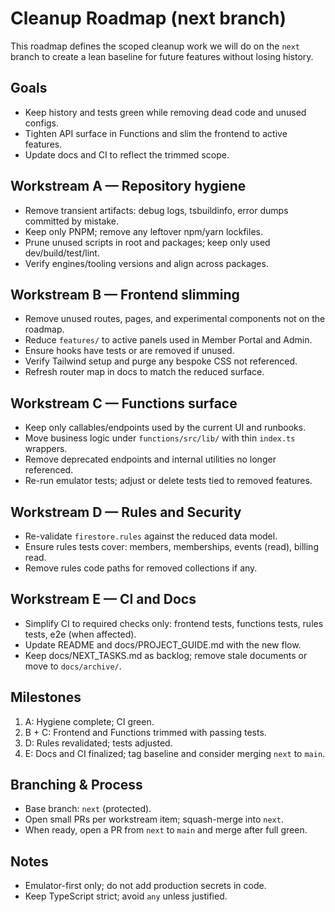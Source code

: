 # Cleanup Roadmap (next branch)

This roadmap defines the scoped cleanup work we will do on the `next` branch to create a lean baseline for future features without losing history.

## Goals
- Keep history and tests green while removing dead code and unused configs.
- Tighten API surface in Functions and slim the frontend to active features.
- Update docs and CI to reflect the trimmed scope.

## Workstream A — Repository hygiene
- Remove transient artifacts: debug logs, tsbuildinfo, error dumps committed by mistake.
- Keep only PNPM; remove any leftover npm/yarn lockfiles.
- Prune unused scripts in root and packages; keep only used dev/build/test/lint.
- Verify engines/tooling versions and align across packages.

## Workstream B — Frontend slimming
- Remove unused routes, pages, and experimental components not on the roadmap.
- Reduce `features/` to active panels used in Member Portal and Admin.
- Ensure hooks have tests or are removed if unused.
- Verify Tailwind setup and purge any bespoke CSS not referenced.
- Refresh router map in docs to match the reduced surface.

## Workstream C — Functions surface
- Keep only callables/endpoints used by the current UI and runbooks.
- Move business logic under `functions/src/lib/` with thin `index.ts` wrappers.
- Remove deprecated endpoints and internal utilities no longer referenced.
- Re-run emulator tests; adjust or delete tests tied to removed features.

## Workstream D — Rules and Security
- Re-validate `firestore.rules` against the reduced data model.
- Ensure rules tests cover: members, memberships, events (read), billing read.
- Remove rules code paths for removed collections if any.

## Workstream E — CI and Docs
- Simplify CI to required checks only: frontend tests, functions tests, rules tests, e2e (when affected).
- Update README and docs/PROJECT_GUIDE.md with the new flow.
- Keep docs/NEXT_TASKS.md as backlog; remove stale documents or move to `docs/archive/`.

## Milestones
1. A: Hygiene complete; CI green.
2. B + C: Frontend and Functions trimmed with passing tests.
3. D: Rules revalidated; tests adjusted.
4. E: Docs and CI finalized; tag baseline and consider merging `next` to `main`.

## Branching & Process
- Base branch: `next` (protected).
- Open small PRs per workstream item; squash-merge into `next`.
- When ready, open a PR from `next` to `main` and merge after full green.

## Notes
- Emulator-first only; do not add production secrets in code.
- Keep TypeScript strict; avoid `any` unless justified.

